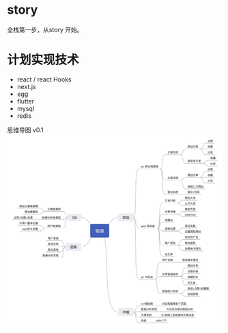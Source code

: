# story
全栈第一步，从story 开始。

# 计划实现技术  
* react / react Hooks 
* next.js
* egg
* flutter
* mysql
* redis

思维导图 v0.1
![image](./img/story.jpg)

